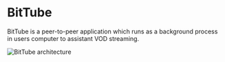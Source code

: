 BitTube
=======

BitTube is a peer-to-peer application which runs as a background process in users computer to assistant VOD streaming.

![BitTube architecture](https://github.com/downloads/yicui/BitTube/architecture.jpg)